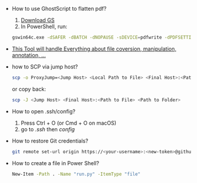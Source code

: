 - How to use GhostScript to flatten pdf?

  1. [Download GS](https://www.ghostscript.com/releases/gsdnld.html)
  2. In PowerShell, run:
  ```bash
  gswin64c.exe -dSAFER -dBATCH -dNOPAUSE -sDEVICE=pdfwrite -dPDFSETTINGS=/prepress -dPassThroughJPEGImages=true -dPreserveAnnots=false -sOutputFile=<Out File Name> <In File Name>
  ```
- [This Tool will handle Everything about file coversion, manipulation, annotation, ...](https://smallpdf.com/#r=app)

- how to SCP via jump host?
  ```bash
  scp -o ProxyJump=<Jump Host> <Local Path to File> <Final Host>:<Path to Folder>
  ```
  or copy back:
  ```bash
  scp -J <Jump Host> <Final Host>:<Path to File> <Path to Folder>


- How to open .ssh/config?
  1. Press Ctrl + O (or Cmd + O on macOS)
  2. go to *.ssh* then *config*

- How to restore Git credentials?
  ```bash
  git remote set-url origin https://<your-username>:<new-token>@github.com/<your-username>/<repo>.git
  ```

- How to create a file in Power Shell?
  ```bash
  New-Item -Path . -Name "run.py" -ItemType "file"
  ```
